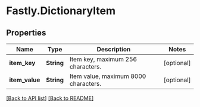 # Fastly.DictionaryItem

## Properties

Name | Type | Description | Notes
------------ | ------------- | ------------- | -------------
**item_key** | **String** | Item key, maximum 256 characters. | [optional] 
**item_value** | **String** | Item value, maximum 8000 characters. | [optional] 



[[Back to API list]](../../README.md#endpoints) [[Back to README]](../../README.md)
